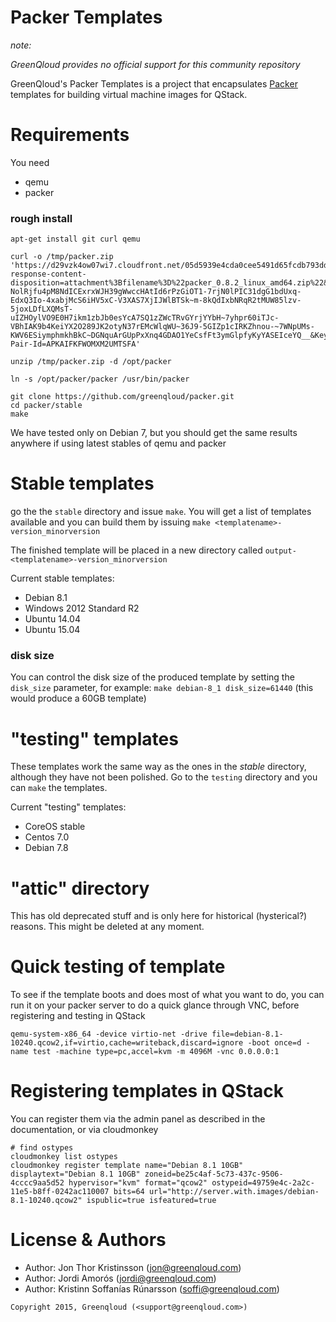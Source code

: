 Packer Templates
================

*note:*

*GreenQloud provides no official support for this community repository*

GreenQloud's Packer Templates is a project that encapsulates [Packer](http://packer.io) templates for building virtual machine images for QStack. 


# Requirements

You need

* qemu
* packer

### rough install

	apt-get install git curl qemu

	curl -o /tmp/packer.zip 'https://d29vzk4ow07wi7.cloudfront.net/05d5939e4cda0cee5491d65fcdb793dd68c1a985?response-content-disposition=attachment%3Bfilename%3D%22packer_0.8.2_linux_amd64.zip%22&Policy=eyJTdGF0ZW1lbnQiOiBbeyJSZXNvdXJjZSI6Imh0dHAqOi8vZDI5dnprNG93MDd3aTcuY2xvdWRmcm9udC5uZXQvMDVkNTkzOWU0Y2RhMGNlZTU0OTFkNjVmY2RiNzkzZGQ2OGMxYTk4NT9yZXNwb25zZS1jb250ZW50LWRpc3Bvc2l0aW9uPWF0dGFjaG1lbnQlM0JmaWxlbmFtZSUzRCUyMnBhY2tlcl8wLjguMl9saW51eF9hbWQ2NC56aXAlMjIiLCJDb25kaXRpb24iOnsiRGF0ZUxlc3NUaGFuIjp7IkFXUzpFcG9jaFRpbWUiOjE0Mzc0OTY4NzZ9LCJJcEFkZHJlc3MiOnsiQVdTOlNvdXJjZUlwIjoiMC4wLjAuMC8wIn19fV19&Signature=a6En-NolRjfu4pM8NdICExrxWJH39gWwccHAtId6rPzGiOT1-7rjN0lPIC31dgG1bdUxq-EdxQ3Io-4xabjMcS6iHV5xC-V3XAS7XjIJWlBTSk~m-8kQdIxbNRqR2tMUW85lzv-5joxLDfLXQMsT-uIZHOylVO9E0H7ikm1zbJb0esYcA7SQ1zZWcTRvGYrjYYbH~7yhpr60iTJc-VBhIAK9b4KeiYX2O289JK2otyN37rEMcWlqWU~36J9-5GIZp1cIRKZhnou-~7WNpUMs-KWV6ESiymphmkhBkC~DGNquArGUpPxXnq4GDAO1YeCsfFt3ymGlpfyKyYASEIceYQ__&Key-Pair-Id=APKAIFKFWOMXM2UMTSFA'

	unzip /tmp/packer.zip -d /opt/packer

	ln -s /opt/packer/packer /usr/bin/packer

	git clone https://github.com/greenqloud/packer.git
	cd packer/stable
	make


We have tested only on Debian 7, but you should get the same results anywhere if using latest stables of qemu and packer


# Stable templates

go the the `stable` directory and issue `make`.  You will get a list of templates available and you can build them by issuing `make <templatename>-version_minorversion`

The finished template will be placed in a new directory called `output-<templatename>-version_minorversion`

Current stable templates:

* Debian 8.1
* Windows 2012 Standard R2
* Ubuntu 14.04
* Ubuntu 15.04

### disk size

You can control the disk size of the produced template by setting the `disk_size` parameter, for example: `make debian-8_1 disk_size=61440` (this would produce a 60GB template)

# "testing" templates

These templates work the same way as the ones in the *stable* directory, although they have not been polished.  Go to the `testing` directory and you can `make` the templates.

Current "testing" templates:

* CoreOS stable
* Centos 7.0
* Debian 7.8

# "attic" directory

This has old deprecated stuff and is only here for historical (hysterical?) reasons.  This might be deleted at any moment.

# Quick testing of template

To see if the template boots and does most of what you want to do, you can run it on your packer server to do a quick glance through VNC, before registering and testing in QStack

	qemu-system-x86_64 -device virtio-net -drive file=debian-8.1-10240.qcow2,if=virtio,cache=writeback,discard=ignore -boot once=d -name test -machine type=pc,accel=kvm -m 4096M -vnc 0.0.0.0:1


# Registering templates in QStack

You can register them via the admin panel as described in the documentation, or via cloudmonkey

	# find ostypes
	cloudmonkey list ostypes
	cloudmonkey register template name="Debian 8.1 10GB" displaytext="Debian 8.1 10GB" zoneid=be25c4af-5c73-437c-9506-4cccc9aa5d52 hypervisor="kvm" format="qcow2" ostypeid=49759e4c-2a2c-11e5-b8ff-0242ac110007 bits=64 url="http://server.with.images/debian-8.1-10240.qcow2" ispublic=true isfeatured=true

# License & Authors

- Author: Jon Thor Kristinsson (<jon@greenqloud.com>)
- Author: Jordi Amorós (<jordi@greenqloud.com>)
- Author: Kristinn Soffanías Rúnarsson (<soffi@greenqloud.com>)


```text
Copyright 2015, Greenqloud (<support@greenqloud.com>)
```

